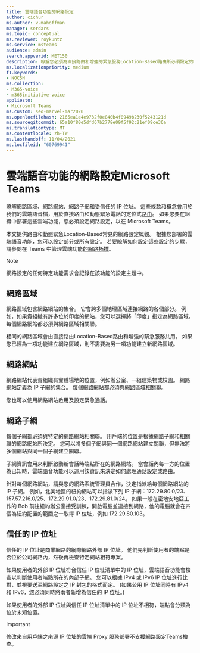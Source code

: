 ```yaml
---
title: 雲端語音功能的網路設定
author: cichur
ms.author: v-mahoffman
manager: serdars
ms.topic: conceptual
ms.reviewer: roykuntz
ms.service: msteams
audience: admin
search.appverid: MET150
description: 瞭解您必須為直接路由和增強的緊急服務Location-Based路由所必須設定的網路設定。
ms.localizationpriority: medium
f1.keywords:
- NOCSH
ms.collection:
- M365-voice
- m365initiative-voice
appliesto:
- Microsoft Teams
ms.custom: seo-marvel-mar2020
ms.openlocfilehash: 2165ea1e4e9732f0e840b4f0949b230f5243121d
ms.sourcegitcommit: 65a10f80e5dfd67b2778e09f5f92c21ef09ce36a
ms.translationtype: MT
ms.contentlocale: zh-TW
ms.lasthandoff: 11/04/2021
ms.locfileid: "60769941"
---
```

# <a name="network-settings-for-cloud-voice-features-in-microsoft-teams"></a>雲端語音功能的網路設定Microsoft Teams

瞭解網路區域、網路網站、網路子網和受信任的 IP 位址。 這些條款和概念會用於我們的雲端語音檔，用於[](location-based-routing-plan.md)直接路由和動態緊急電話的定位式[路由](configure-dynamic-emergency-calling.md)。 如果您要在組織中部署這些雲端功能，您必須設定網路設定，以在 Microsoft Teams。

本文提供路由和動態緊急Location-Based常見的網路設定概觀。 根據您部署的雲端語音功能，您可以設定部分或所有設定。 若要瞭解如何設定這些設定的步驟，請參閱在 Teams 中管理雲端功能[的網路拓撲](manage-your-network-topology.md)。

> [!NOTE]
> 網路設定的任何特定功能需求會記錄在該功能的設定主題中。

## <a name="network-region"></a>網路區域

網路區域包含網路網站的集合。 它會跨多個地理區域連接網路的各個部分。 例如，如果貴組織有許多位於印度的網站，您可以選擇將「印度」指定為網路區域。 每個網路網站都必須與網路區域相關聯。

相同的網路區域會由直接路由Location-Based路由和增強的緊急服務共用。 如果您已經為一項功能建立網路區域，則不需要為另一項功能建立新網路區域。

## <a name="network-site"></a>網路網站

網路網站代表貴組織有實體場地的位置，例如辦公室、一組建築物或校園。 網路網站定義為 IP 子網的集合。 每個網路網站都必須與網路區域相關聯。

您也可以使用網路網站啟用及設定緊急通話。

## <a name="network-subnet"></a>網路子網

每個子網都必須與特定的網路網站相關聯。 用戶端的位置是根據網路子網和相關聯的網路網站所決定。 您可以將多個子網與同一個網路網站建立關聯，但無法將多個網站與同一個子網建立關聯。

子網資訊會用來判斷啟動新會話時端點所在的網路網站。 當會話內每一方的位置為已知時，雲端語音功能可以運用該資訊來決定如何處理通話設定或路由。

針對每個網路網站，請與您的網路系統管理員合作，決定指派給每個網路網站的 IP 子網。 例如，北美地區的紐約網站可以指派下列 IP 子網：172.29.80.0/23、157.57.216.0/25、172.29.91.0/23、172.29.81.0/24。 如果一般在密地安地亞工作的 Bob 前往紐約辦公室接受訓練，開啟電腦並連接到網路，他的電腦就會在四個為紐約配置的範圍之一取得 IP 位址，例如 172.29.80.103。

## <a name="trusted-ip-address"></a>信任的 IP 位址

信任的 IP 位址是商業網路的網際網路外部 IP 位址。 他們先判斷使用者的端點是否位於公司網路內，然後再檢查特定網站相符專案。

如果使用者的外部 IP 位址符合信任 IP 位址清單中的 IP 位址，雲端語音功能會檢查以判斷使用者端點所在的內部子網。 您可以根據 IPv4 或 IPv6 IP 位址進行比對，並視要送至網路設定之 IP 封包的格式而定。  (如果公用 IP 位址同時有 IPv4 和 IPv6，您必須同時將兩者新增為信任的 IP 位址。) 

如果使用者的外部 IP 位址與信任 IP 位址清單中的 IP 位址不相符，端點會分類為位於未知位置。

> [!Important]
> 修改來自用戶端之來源 IP 位址的雲端 Proxy 服務部署不支援網路設定Teams檢查。
